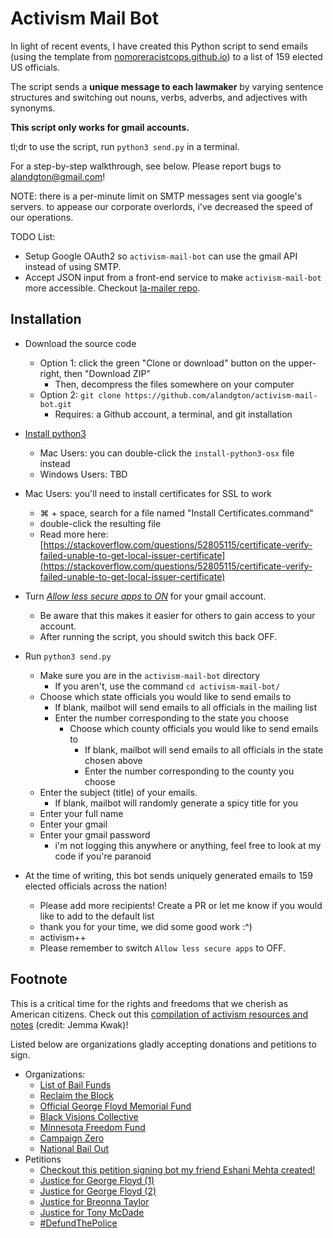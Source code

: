 # Activism Mail Bot

In light of recent events, I have created this Python script to send emails (using the template from [nomoreracistcops.github.io](https://nomoreracistcops.github.io/)) to a list of 159 elected US officials.

The script sends a **unique message to each lawmaker** by varying sentence structures and switching out nouns, verbs, adverbs, and adjectives with synonyms.

**This script only works for gmail accounts.** 

tl;dr to use the script,  run `python3 send.py` in a terminal.

For a step-by-step walkthrough, see below. Please report bugs to alandgton@gmail.com!

NOTE: there is a per-minute limit on SMTP messages sent via google's servers. to appease our corporate overlords, i've decreased the speed of our operations.

TODO List:
- Setup Google OAuth2 so `activism-mail-bot` can use the gmail API instead of using SMTP.
- Accept JSON input from a front-end service to make `activism-mail-bot` more accessible. Checkout [la-mailer repo](https://github.com/michaelnyu/la-mailer).

## Installation

- Download the source code
	- Option 1: click the green "Clone or download" button on the upper-right, then "Download ZIP"
		- Then, decompress the files somewhere on your computer
	- Option 2: `git clone https://github.com/alandgton/activism-mail-bot.git`
		- Requires: a Github account, a terminal, and git installation

- [Install python3](https://realpython.com/installing-python/)
	- Mac Users: you can double-click the `install-python3-osx` file instead
	- Windows Users: TBD

- Mac Users: you'll need to install certificates for SSL to work
	- ⌘ + space, search for a file named "Install Certificates.command"
	- double-click the resulting file
	- Read more here: [https://stackoverflow.com/questions/52805115/certificate-verify-failed-unable-to-get-local-issuer-certificate](https://stackoverflow.com/questions/52805115/certificate-verify-failed-unable-to-get-local-issuer-certificate)

- Turn [_Allow less secure apps_  to  _ON_](https://myaccount.google.com/lesssecureapps) for your gmail account.
	- Be aware that this makes it easier for others to gain access to your account.
	- After running the script, you should switch this back OFF.
- Run `python3 send.py`
	- Make sure you are in the `activism-mail-bot` directory
		- If you aren't, use the command `cd activism-mail-bot/`
	- Choose which state officials you would like to send emails to
		- If blank, mailbot will send emails to all officials in the mailing list
		- Enter the number corresponding to the state you choose
			- Choose which county officials you would like to send emails to
				- If blank, mailbot will send emails to all officials in the state chosen above
				- Enter the number corresponding to the county you choose
	- Enter the subject (title) of your emails.
		- If blank, mailbot will randomly generate a spicy title for you
	- Enter your full name
	- Enter your gmail
	- Enter your gmail password
		- i'm not logging this anywhere or anything, feel free to look at my code if you're paranoid
- At the time of writing, this bot sends uniquely generated emails to 159 elected officials across the nation!
	- Please add more recipients! Create a PR or let me know if you would like to add to the default list
	- thank you for your time, we did some good work :^)
	- activism++
	- Please remember to switch `Allow less secure apps` to OFF.

## Footnote

This is a critical time for the rights and freedoms that we cherish as American citizens. Check out this <a href="https://www.notion.so/Activism-Resources-and-Notes-5e095c3bc65845c8993598194bccfc1b" target="_blank">compilation of activism resources and notes</a> (credit: Jemma Kwak)!

Listed below are organizations gladly accepting donations and petitions to sign.
- Organizations:
	- [List of Bail Funds](https://bailfunds.github.io/)
	- [Reclaim the Block](https://www.reclaimtheblock.org/)
	- [Official George Floyd Memorial Fund](https://www.gofundme.com/f/georgefloyd)
	- [Black Visions Collective](https://www.blackvisionsmn.org/)
	- [Minnesota Freedom Fund](https://minnesotafreedomfund.org/)
	- [Campaign Zero](https://www.joincampaignzero.org/)
	- [National Bail Out](http://nationalbailout.org/)
- Petitions
	- [Checkout this petition signing bot my friend Eshani Mehta created!](https://github.com/eshanim/petition-signer?fbclid=IwAR2Fk_KLWN_D19jFysGy_nJm00hnPp4aV1HNnx84aqW1VN-lVJEosSPZGfs)
	- [Justice for George Floyd (1)](https://www.change.org/p/federal-bureau-of-investigation-justice-for-george-floyd)
	- [Justice for George Floyd (2)](https://www.change.org/p/andy-beshear-justice-for-breonna-taylor)
	- [Justice for Breonna Taylor](https://www.change.org/p/andy-beshear-justice-for-breonna-taylor)
	- [Justice for Tony McDade](https://www.change.org/p/black-lives-matter-activists-justice-for-tony-mcdade)
	- [#DefundThePolice](https://blacklivesmatter.com/defundthepolice/)
